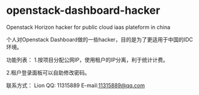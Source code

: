 openstack-dashboard-hacker
==========================

Openstack Horizon hacker for public cloud iaas plateform in china

个人对Openstack Dashboard做的一些hacker，目的是为了更适用于中国的IDC环境。

功能列表：
1.按项目分配公网IP，使用租户的IP分离，利于统计计费。

2.租户登录面板可以自助修改密码。


联系方式：
Lion
QQ: 11315889
E-mail:11315889@qq.com
